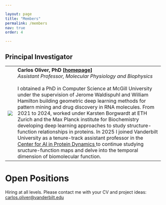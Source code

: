 ```yaml
---

layout: page
title: "Members"
permalink: /members
nav: true
order: 4

---
```


<head>

<style>
img {
border: 0px solid #787878;
    max-width: 150px;
    max-height: 130px;
}
#txt {
    font-size:11pt;
}

</style>
</head>


<h2> Principal Investigator </h2>

<table>
  <tr>
    <td><img src="/assets/me_lowlow.png" id="fig"></td>
    <td><b>Carlos Oliver, PhD [<a href="https://carlosoliver.co" target="_blank">homepage</a>]</b><br>
    <i> Assistant Professor, Molecular Physiology and Biophysics </i> <br><br>
    I obtained a PhD in Computer Science at McGill University under the supervision of 
    Jerome Waldispuhl and William Hamilton building geometric deep learning methods for pattern mining
    and drug discovery in RNA molecules. From 2021 to 2024, worked under Karsten Borgwardt at ETH Zurich and the Max Planck institute for Biochemistry developing deep learning approaches to study structure-function relationships in proteins. In 2025 I joined Vanderbilt University as a tenure-track assistant professor in the <a href="https://www.vanderbilt.edu/ai-proteindynamics/">Center for AI in Protein Dynamics </a> to continue studying sructure-function maps and delve into the temporal dimension of biomolecular function.
    </td>
  </tr>

</table>


# Open Positions

Hiring at all levels. Please contact me with your CV and project ideas: carlos.oliver@vanderbilt.edu

<!--Other:-->

<!--* Ph.D. Comprehensive Exam Literature Review ([PDF]({{ site.url  }}/assets/review_cgo.pdf))-->
<!--* M.Sc. Thesis ([PDF]({{ site.url   }}/assets/msc_thesis.pdf))-->
